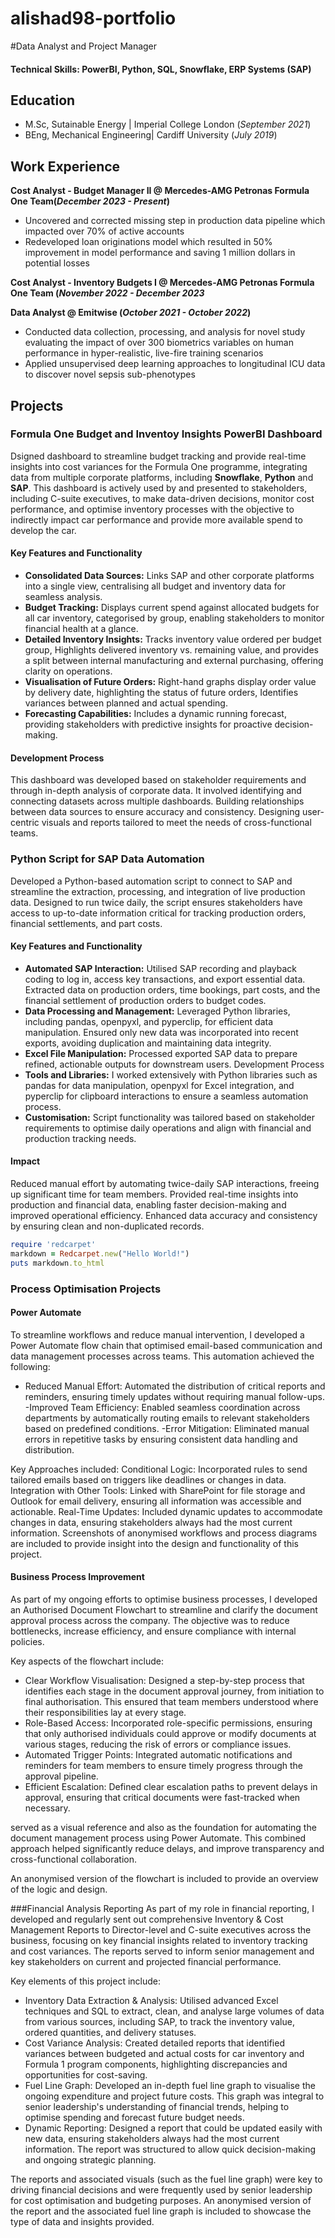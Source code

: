 # alishad98-portfolio

#Data Analyst and Project Manager

#### Technical Skills: PowerBI, Python, SQL, Snowflake, ERP Systems (SAP)

## Education
- M.Sc, Sutainable Energy | Imperial College London (_September 2021_)								       		
- BEng, Mechanical Engineering| Cardiff University (_July 2019_)	 			        		

## Work Experience
**Cost Analyst - Budget Manager II @ Mercedes-AMG Petronas Formula One Team(_December 2023 - Present_)**
- Uncovered and corrected missing step in production data pipeline which impacted over 70% of active accounts
- Redeveloped loan originations model which resulted in 50% improvement in model performance and saving 1 million dollars in potential losses

**Cost Analyst - Inventory Budgets I @ Mercedes-AMG Petronas Formula One Team (_November 2022 - December 2023_**

**Data Analyst @ Emitwise (_October 2021 - October 2022_)**
- Conducted data collection, processing, and analysis for novel study evaluating the impact of over 300 biometrics variables on human performance in hyper-realistic, live-fire training scenarios
- Applied unsupervised deep learning approaches to longitudinal ICU data to discover novel sepsis sub-phenotypes

## Projects
### Formula One Budget and Inventoy Insights PowerBI Dashboard

Dsigned dashboard to streamline budget tracking and provide real-time insights into cost variances for the Formula One programme, integrating data from multiple corporate platforms, including **Snowflake**, **Python** and **SAP**. This dashboard is actively used by and presented to stakeholders, including C-suite executives, to make data-driven decisions, monitor cost performance, and optimise inventory processes with the objective to indirectly impact car performance and provide more available spend to develop the car.

#### Key Features and Functionality
- **Consolidated Data Sources:** Links SAP and other corporate platforms into a single view, centralising all budget and inventory data for seamless analysis.
- **Budget Tracking:** Displays current spend against allocated budgets for all car inventory, categorised by group, enabling stakeholders to monitor financial health at a glance.
- **Detailed Inventory Insights:** Tracks inventory value ordered per budget group, Highlights delivered inventory vs. remaining value, and provides a split between internal manufacturing and external purchasing, offering clarity on operations.
- **Visualisation of Future Orders:** Right-hand graphs display order value by delivery date, highlighting the status of future orders, Identifies variances between planned and actual spending.
- **Forecasting Capabilities:** Includes a dynamic running forecast, providing stakeholders with predictive insights for proactive decision-making.

#### Development Process
This dashboard was developed based on stakeholder requirements and through in-depth analysis of corporate data. It involved identifying and connecting datasets across multiple dashboards.
Building relationships between data sources to ensure accuracy and consistency.
Designing user-centric visuals and reports tailored to meet the needs of cross-functional teams.





### Python Script for SAP Data Automation

Developed a Python-based automation script to connect to SAP and streamline the extraction, processing, and integration of live production data. Designed to run twice daily, the script ensures stakeholders have access to up-to-date information critical for tracking production orders, financial settlements, and part costs.

#### Key Features and Functionality
- **Automated SAP Interaction:** Utilised SAP recording and playback coding to log in, access key transactions, and export essential data.
Extracted data on production orders, time bookings, part costs, and the financial settlement of production orders to budget codes.
- **Data Processing and Management:** Leveraged Python libraries, including pandas, openpyxl, and pyperclip, for efficient data manipulation. Ensured only new data was incorporated into recent exports, avoiding duplication and maintaining data integrity.
- **Excel File Manipulation:** Processed exported SAP data to prepare refined, actionable outputs for downstream users.
Development Process
- **Tools and Libraries:** I worked extensively with Python libraries such as pandas for data manipulation, openpyxl for Excel integration, and pyperclip for clipboard interactions to ensure a seamless automation process.
- **Customisation:** Script functionality was tailored based on stakeholder requirements to optimise daily operations and align with financial and production tracking needs.

#### Impact
Reduced manual effort by automating twice-daily SAP interactions, freeing up significant time for team members.
Provided real-time insights into production and financial data, enabling faster decision-making and improved operational efficiency.
Enhanced data accuracy and consistency by ensuring clean and non-duplicated records.



```ruby
require 'redcarpet'
markdown = Redcarpet.new("Hello World!")
puts markdown.to_html
```

### Process Optimisation Projects

#### Power Automate
To streamline workflows and reduce manual intervention, I developed a Power Automate flow chain that optimised email-based communication and data management processes across teams. This automation achieved the following:
- Reduced Manual Effort: Automated the distribution of critical reports and reminders, ensuring timely updates without requiring manual follow-ups.
-Improved Team Efficiency: Enabled seamless coordination across departments by automatically routing emails to relevant stakeholders based on predefined conditions.
-Error Mitigation: Eliminated manual errors in repetitive tasks by ensuring consistent data handling and distribution.

Key Approaches included:
Conditional Logic: Incorporated rules to send tailored emails based on triggers like deadlines or changes in data.
Integration with Other Tools: Linked with SharePoint for file storage and Outlook for email delivery, ensuring all information was accessible and actionable.
Real-Time Updates: Included dynamic updates to accommodate changes in data, ensuring stakeholders always had the most current information.
Screenshots of anonymised workflows and process diagrams are included to provide insight into the design and functionality of this project.

#### Business Process Improvement

As part of my ongoing efforts to optimise business processes, I developed an Authorised Document Flowchart to streamline and clarify the document approval process across the company. The objective was to reduce bottlenecks, increase efficiency, and ensure compliance with internal policies.

Key aspects of the flowchart include:
- Clear Workflow Visualisation: Designed a step-by-step process that identifies each stage in the document approval journey, from initiation to final authorisation. This ensured that team members understood where their responsibilities lay at every stage.
- Role-Based Access: Incorporated role-specific permissions, ensuring that only authorised individuals could approve or modify documents at various stages, reducing the risk of errors or compliance issues.
- Automated Trigger Points: Integrated automatic notifications and reminders for team members to ensure timely progress through the approval pipeline.
- Efficient Escalation: Defined clear escalation paths to prevent delays in approval, ensuring that critical documents were fast-tracked when necessary.

served as a visual reference and also as the foundation for automating the document management process using Power Automate. This combined approach helped significantly reduce delays, and improve transparency and cross-functional collaboration.

An anonymised version of the flowchart is included to provide an overview of the logic and design.




###Financial Analysis Reporting 
As part of my role in financial reporting, I developed and regularly sent out comprehensive Inventory & Cost Management Reports to Director-level and C-suite executives across the business, focusing on key financial insights related to inventory tracking and cost variances. The reports served to inform senior management and key stakeholders on current and projected financial performance.

Key elements of this project include:
- Inventory Data Extraction & Analysis: Utilised advanced Excel techniques and SQL to extract, clean, and analyse large volumes of data from various sources, including SAP, to track the inventory value, ordered quantities, and delivery statuses.
- Cost Variance Analysis: Created detailed reports that identified variances between budgeted and actual costs for car inventory and Formula 1 program components, highlighting discrepancies and opportunities for cost-saving.
- Fuel Line Graph: Developed an in-depth fuel line graph to visualise the ongoing expenditure and project future costs. This graph was integral to senior leadership's understanding of financial trends, helping to optimise spending and forecast future budget needs.
- Dynamic Reporting: Designed a report that could be updated easily with new data, ensuring stakeholders always had the most current information. The report was structured to allow quick decision-making and ongoing strategic planning.

The reports and associated visuals (such as the fuel line graph) were key to driving financial decisions and were frequently used by senior leadership for cost optimisation and budgeting purposes. An anonymised version of the report and the associated fuel line graph is included to showcase the type of data and insights provided.




